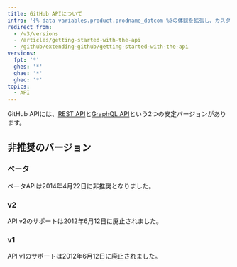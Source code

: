 ```yaml
---
title: GitHub APIについて
intro: '{% data variables.product.prodname_dotcom %}の体験を拡張し、カスタマイズするために、{% data variables.product.prodname_dotcom %}のAPIについて学んでください。'
redirect_from:
  - /v3/versions
  - /articles/getting-started-with-the-api
  - /github/extending-github/getting-started-with-the-api
versions:
  fpt: '*'
  ghes: '*'
  ghae: '*'
  ghec: '*'
topics:
  - API
---
```


GitHub APIには、[REST API](/rest)と[GraphQL API](/graphql)という2つの安定バージョンがあります。

## 非推奨のバージョン

### ベータ

ベータAPIは2014年4月22日に非推奨となりました。

### v2

API v2のサポートは2012年6月12日に廃止されました。

### v1

API v1のサポートは2012年6月12日に廃止されました。
